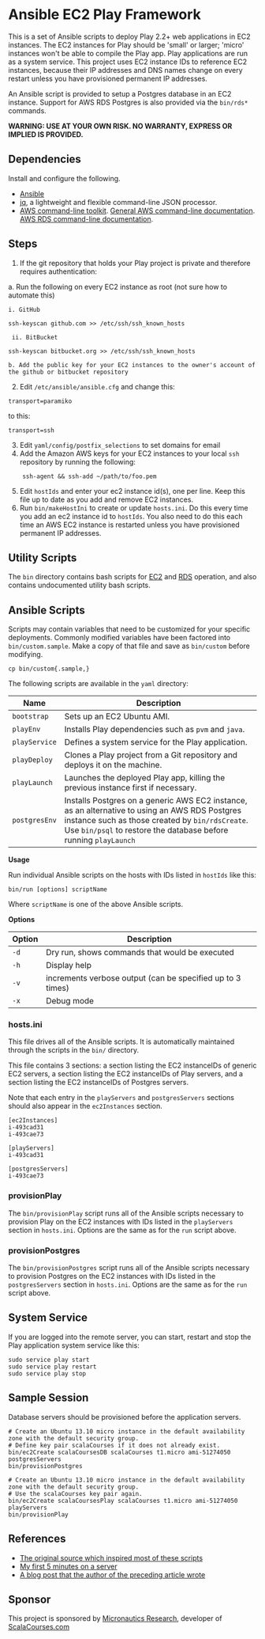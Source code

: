 # Ansible EC2 Play Framework
This is a set of Ansible scripts to deploy Play 2.2+ web applications in EC2 instances.
The EC2 instances for Play should be 'small' or larger; 'micro' instances won't be able to compile the Play app.
Play applications are run as a system service.
This project uses EC2 instance IDs to reference EC2 instances, because their IP addresses and DNS names change on every restart unless you have provisioned permanent IP addresses.

An Ansible script is provided to setup a Postgres database in an EC2 instance.
Support for AWS RDS Postgres is also provided via the `bin/rds*` commands.

**WARNING: USE AT YOUR OWN RISK. NO WARRANTY, EXPRESS OR IMPLIED IS PROVIDED.**

## Dependencies

Install and configure the following.

* [Ansible](https://github.com/ansible/ansible)
* [jq](http://stedolan.github.io/jq/download/), a lightweight and flexible command-line JSON processor.
* [AWS command-line toolkit](http://aws.amazon.com/developertools/2928). 
[General AWS command-line documentation](http://aws.amazon.com/cli/).
[AWS RDS command-line documentation](http://docs.aws.amazon.com/AmazonRDS/latest/CommandLineReference/Welcome.html).

## Steps

1. If the git repository that holds your Play project is private and therefore requires authentication:

  a. Run the following on every EC2 instance as root (not sure how to automate this)
    
    i. GitHub
````
ssh-keyscan github.com >> /etc/ssh/ssh_known_hosts
````

     ii. BitBucket
````
ssh-keyscan bitbucket.org >> /etc/ssh/ssh_known_hosts
````
    b. Add the public key for your EC2 instances to the owner's account of the github or bitbucket repository
2. Edit `/etc/ansible/ansible.cfg` and change this:
````
transport=paramiko
````
to this:
````
transport=ssh
````
3. Edit `yaml/config/postfix_selections` to set domains for email 
4. Add the Amazon AWS keys for your EC2 instances to your local `ssh` repository by running the following:
```` 
    ssh-agent && ssh-add ~/path/to/foo.pem
````
5. Edit `hostIds` and enter your ec2 instance id(s), one per line. Keep this file up to date as you add and remove EC2 instances.
6. Run `bin/makeHostIni` to create or update `hosts.ini`. Do this every time you add an ec2 instance id to `hostIds`. 
   You also need to do this each time an AWS EC2 instance is restarted unless you have provisioned permanent IP addresses.

## Utility Scripts
The `bin` directory contains bash scripts for [EC2](EC2.md) and [RDS](RDS.md) operation, and also contains undocumented utility bash scripts.

## Ansible Scripts
Scripts may contain variables that need to be customized for your specific deployments. 
Commonly modified variables have been factored into `bin/custom.sample`. 
Make a copy of that file and save as `bin/custom` before modifying.

    cp bin/custom{.sample,}

The following scripts are available in the `yaml` directory:

| Name          | Description                                                                                                             |
| ------------- | ----------------------------------------------------------------------------------------------------------------------- |
| `bootstrap`   | Sets up an EC2 Ubuntu AMI.                                                                                              |
| `playEnv`     | Installs Play dependencies such as `pvm` and `java`.                                                                    |
| `playService` | Defines a system service for the Play application.                                                                      |
| `playDeploy`  | Clones a Play project from a Git repository and deploys it on the machine.                                              |
| `playLaunch`  | Launches the deployed Play app, killing the previous instance first if necessary.                                       |
| `postgresEnv` | Installs Postgres on a generic AWS EC2 instance, as an alternative to using an AWS RDS Postgres instance such as those created by `bin/rdsCreate`. Use `bin/psql` to restore the database before running `playLaunch` |

**Usage**

Run individual Ansible scripts on the hosts with IDs listed in `hostIds` like this:

    bin/run [options] scriptName

Where `scriptName` is one of the above Ansible scripts.

**Options**

| Option       | Description                                                     |
| ------------ | --------------------------------------------------------------- |
| `-d`         | Dry run, shows commands that would be executed                  |
| `-h`         | Display help                                                    |
| `-v`         | increments verbose output (can be specified up to 3 times)      |
| `-x`         | Debug mode                                                      |

### hosts.ini
This file drives all of the Ansible scripts.
It is automatically maintained through the scripts in the `bin/` directory.

This file contains 3 sections: a section listing the EC2 instanceIDs of generic EC2 servers, 
a section listing the EC2 instanceIDs of Play servers, 
and a section listing the EC2 instanceIDs of Postgres servers.

Note that each entry in the `playServers` and `postgresServers` sections should also appear in the `ec2Instances` section.

````
[ec2Instances]
i-493cad31
i-493cae73

[playServers]
i-493cad31

[postgresServers]
i-493cae73
````

### provisionPlay
The `bin/provisionPlay` script runs all of the Ansible scripts necessary to provision Play on the EC2 instances with IDs listed in the `playServers` section in `hosts.ini`.
Options are the same as for the `run` script above.

### provisionPostgres
The `bin/provisionPostgres` script runs all of the Ansible scripts necessary to provision Postgres on the EC2 instances with IDs listed in the `postgresServers` section in `hosts.ini`.
Options are the same as for the `run` script above.

## System Service
If you are logged into the remote server, you can start, restart and stop the Play application system service like this:

    sudo service play start
    sudo service play restart
    sudo service play stop

## Sample Session
Database servers should be provisioned before the application servers.

    # Create an Ubuntu 13.10 micro instance in the default availability zone with the default security group.
    # Define key pair scalaCourses if it does not already exist.
    bin/ec2Create scalaCoursesDB scalaCourses t1.micro ami-51274050 postgresServers 
    bin/provisionPostgres

    # Create an Ubuntu 13.10 micro instance in the default availability zone with the default security group.
    # Use the scalaCourses key pair again.
    bin/ec2Create scalaCoursesPlay scalaCourses t1.micro ami-51274050 playServers
    bin/provisionPlay

## References
* [The original source which inspired most of these scripts](https://github.com/phred/5minbootstrap)
* [My first 5 minutes on a server](http://plusbryan.com/my-first-5-minutes-on-a-server-or-essential-security-for-linux-servers)
* [A blog post that the author of the preceding article wrote](http://practicalops.com/my-first-5-minutes-on-a-server.html)

## Sponsor
This project is sponsored by [Micronautics Research](http://micronauticsresearch.com),
developer of [ScalaCourses.com](http://scalacourses.com)
